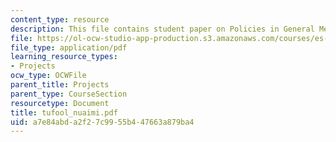 ```yaml
---
content_type: resource
description: This file contains student paper on Policies in General Media.
file: https://ol-ocw-studio-app-production.s3.amazonaws.com/courses/es-253-aids-and-poverty-in-africa-spring-2005/a7e84abda2f27c9955b447663a879ba4_tufool_nuaimi.pdf
file_type: application/pdf
learning_resource_types:
- Projects
ocw_type: OCWFile
parent_title: Projects
parent_type: CourseSection
resourcetype: Document
title: tufool_nuaimi.pdf
uid: a7e84abd-a2f2-7c99-55b4-47663a879ba4
---
```

